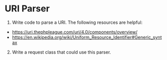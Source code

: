 # URI Parser

1. Write code to parse a URI.
The following resources are helpful:
* https://uri.thephpleague.com/uri/4.0/components/overview/
* https://en.wikipedia.org/wiki/Uniform_Resource_Identifier#Generic_syntax

2. Write a request class that could use this parser.